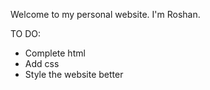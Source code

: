 Welcome to my personal website. I'm Roshan. 

TO DO:
- Complete html
- Add css
- Style the website better
